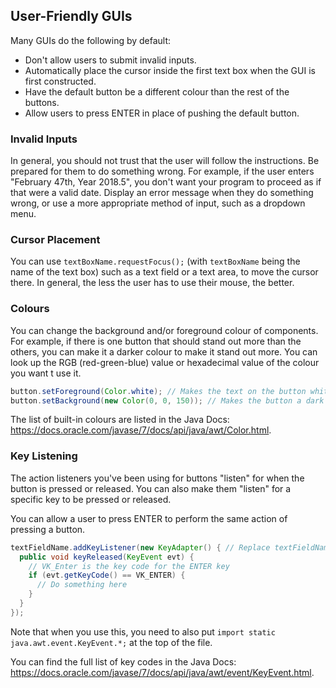 ## User-Friendly GUIs

Many GUIs do the following by default:

* Don't allow users to submit invalid inputs.
* Automatically place the cursor inside the first text box when the GUI is first constructed.
* Have the default button be a different colour than the rest of the buttons.
* Allow users to press ENTER in place of pushing the default button.


### Invalid Inputs

In general, you should not trust that the user will follow the instructions. Be prepared for them to do something wrong. For example, if the user enters "February 47th, Year 2018.5", you don't want your program to proceed as if that were a valid date. Display an error message when they do something wrong, or use a more appropriate method of input, such as a dropdown menu.


### Cursor Placement

You can use `textBoxName.requestFocus();` (with `textBoxName` being the name of the text box) such as a text field or a text area, to move the cursor there. In general, the less the user has to use their mouse, the better. 


### Colours

You can change the background and/or foreground colour of components. For example, if there is one button that should stand out more than the others, you can make it a darker colour to make it stand out more. You can look up the RGB (red-green-blue) value or hexadecimal value of the colour you want t use it.

```Java
button.setForeground(Color.white); // Makes the text on the button white
button.setBackground(new Color(0, 0, 150)); // Makes the button a dark blue colour
```

The list of built-in colours are listed in the Java Docs: https://docs.oracle.com/javase/7/docs/api/java/awt/Color.html.

### Key Listening

The action listeners you've been using for buttons "listen" for when the button is pressed or released. You can also make them "listen" for a specific key to be pressed or released.

You can allow a user to press ENTER to perform the same action of pressing a button. 

```java
textFieldName.addKeyListener(new KeyAdapter() { // Replace textFieldName with the actual name of the text field
  public void keyReleased(KeyEvent evt) {
    // VK_Enter is the key code for the ENTER key
    if (evt.getKeyCode() == VK_ENTER) {
      // Do something here
    }
  }
});
```
Note that when you use this, you need to also put `import static java.awt.event.KeyEvent.*;` at the top of the file.

You can find the full list of key codes in the Java Docs: https://docs.oracle.com/javase/7/docs/api/java/awt/event/KeyEvent.html.